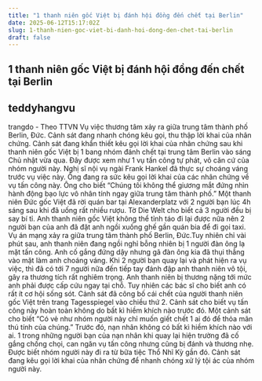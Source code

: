 ```yaml
---
title: "1 thanh niên gốc Việt bị đánh hội đồng đến chết tại Berlin"
date: 2025-06-12T15:17:02Z
slug: 1-thanh-nien-goc-viet-bi-danh-hoi-dong-den-chet-tai-berlin
draft: false
---
```


## 1 thanh niên gốc Việt bị đánh hội đồng đến chết tại Berlin

## teddyhangvu

trangdo - Theo TTVN
Vụ việc thương tâm xảy ra giữa trung tâm thành phố Berlin, Đức. Cảnh sát đang nhanh chóng kêu gọi, thu thập lời khai của nhân chứng.
Cảnh sát đang khẩn thiết kêu gọi lời khai của nhân chứng sau khi thanh niên gốc Việt bị 1 bang nhóm đánh chết tại trung tâm Berlin vào sáng Chủ nhật vừa qua. Đây được xem như 1 vụ tấn công tự phát, vô căn cứ của nhóm người này.
Nghị sĩ nội vụ ngài Frank Hankel đã thực sự choáng váng trước vụ việc này. Ông đang ra sức kêu gọi lời khai của các nhân chứng về vụ tấn công này. Ông cho biết “Chúng tôi không thể giương mắt đứng nhìn hành động bạo lực vô nhân tính ngay giữa trung tâm thành phố.”
Một thanh niên Đức gốc Việt đã rời quán bar tại Alexanderplatz với 2 người bạn lúc 4h sáng sau khi đã uống rất nhiều rượu. Tờ Die Welt cho biết cả 3 người đều bị say bí tỉ. Anh thanh niên gốc Việt không thể tỉnh táo đi lại được nữa nên 2 người bạn của anh đã đặt anh ngồi xuống ghế gần quán bia để đi gọi taxi. 
Vụ án mạng xảy ra giữa trung tâm thành phố Berlin, Đức.Tuy nhiên chỉ vài phút sau, anh thanh niên đang ngồi nghỉ bỗng nhiên bị 1 người đàn ông lạ mặt tấn công. Anh cố gắng đứng dậy nhưng gã đàn ông kia đã thụi thẳng vào mặt làm anh choáng váng. Khi 2 người bạn quay lại và phát hiện ra vụ việc, thì đã có tới 7 người nữa đến tiếp tay đánh đập anh thanh niên vô tội, gây ra thương tích rất nghiêm trọng.
Anh thanh niên bị thương nặng tới mức anh phải được cấp cứu ngay tại chỗ. Tuy nhiên các bác sĩ cho biết anh có rất ít cơ hội sống sót.
Cảnh sát đã công bố cái chết của người thanh niên gốc Việt trên trang Tagesspiegel vào chiều thứ 2.
Cảnh sát cho biết vụ tấn công này hoàn toàn không do bất kì hiềm khích nào trước đó. Một cảnh sát cho biết “Có vẻ như nhóm người này chỉ muốn giết chết 1 ai đó để thỏa mãn thú tính của chúng.” Trước đó, nạn nhân không có bất kì hiềm khích nào với ai.
1 trong những người bạn của nạn nhân khi quay lại hiện trường đã cố gắng chống chọi, can ngăn vụ tấn công nhưng cũng bị đánh và thương nhẹ.
Được biết nhóm người này đi ra từ bữa tiệc Thổ Nhĩ Kỳ gần đó. Cảnh sát đang kêu gọi lời khai của nhân chứng để nhanh chóng xử lý tội ác của nhóm người này.